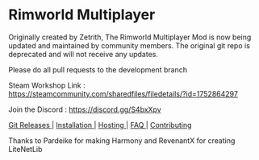 # Rimworld Multiplayer
Originally created by Zetrith, The Rimworld Multiplayer Mod is now being updated and maintained by community members. The original git repo is deprecated and will not receive any updates.

Please do all pull requests to the development branch

Steam Workshop Link : https://steamcommunity.com/sharedfiles/filedetails/?id=1752864297

Join the Discord : https://discord.gg/S4bxXpv

[Git Releases ](https://github.com/Parexy/Multiplayer/releases)|
[ Installation ](https://github.com/Parexy/Multiplayer/wiki/Installation)|
[ Hosting ](https://github.com/Parexy/Multiplayer/wiki/Hosting-and-joining)|
[ FAQ ](https://github.com/Parexy/Multiplayer/wiki/FAQ)|
[ Contributing](https://github.com/Parexy/Multiplayer/blob/master/CONTRIBUTORS.md)

Thanks to Pardeike for making Harmony and RevenantX for creating LiteNetLib
